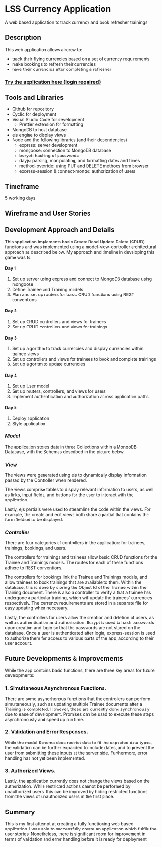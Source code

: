 # LSS Currency Application

A web based application to track currency and book refresher trainings

## Description

This web application allows aircrew to:
* track their flying currencies based on a set of currency requirements
* make bookings to refresh their currencies
* have their currencies after completing a refresher

### [Try the application here (login required)](lss-currency.cyclic.app)

## Tools and Libraries

* Github for repository
* Cyclic for deployment
* Visual Studio Code for development
  * Prettier extension for formatting
* MongoDB to host database
* ejs engine to display views
* Node and the following libraries (and their dependencies)
  * express: server development
  * mongoose: connection to MongoDB database
  * bcrypt: hashing of passwords
  * dayjs: parsing, manipulating, and formatting dates and times
  * method-override: using PUT and DELETE methods from browser
  * express-session & connect-mongo: authorization of users
  
## Timeframe

5 working days

## Wireframe and User Stories

## Development Approach and Details

This application implements basic Create Read Update Delete (CRUD) functions and was implemented using a model-view-controller architectural approach as described below. My approach and timeline in developing this game was to:

#### Day 1
1. Set up server using express and connect to MongoDB database using mongoose 
2. Define Trainee and Training models
3. Plan and set up routers for basic CRUD functions using REST conventions

#### Day 2
1. Set up CRUD controllers and views for trainees
2. Set up CRUD controllers and views for trainings

#### Day 3
1. Set up algorithm to track currencies and display currencies within trainee views
2. Set up controllers and views for trainees to book and complete trainings
3. Set up algoritm to update currencies

#### Day 4
1. Set up User model
2. Set up routers, controllers, and views for users
3. Implement authentication and authorization across application paths

#### Day 5
1. Deploy application
2. Style application

### _Model_

The application stores data in three Collections within a MongoDB Database, with the Schemas described in the picture below.

### _View_

The views were generated using ejs to dynamically display information passed by the Controller when rendered. 

The views comprise tables to display relevant information to users, as well as links, input fields, and buttons for the user to interact with the application. 

Lastly, ejs partials were used to streamline the code within the views. For example, the create and edit views both share a partial that contains the form fieldset to be displayed.

### _Controller_

There are four categories of controllers in the application: for trainees, trainings, bookings, and users. 

The controllers for trainings and trainees allow basic CRUD functions for the Trainee and Trainings models. The routes for each of these functions adhere to REST conventions.

The controllers for bookings link the Trainee and Trainings models, and allow trainees to book trainings that are available to them. Within the database, this is done by storing the Object Id of the Trainee within the Training document. There is also a controller to verify a that a trainee has undergone a particular training, which will update the trainees' currencies respectively. The currency requirements are stored in a separate file for easy updating when necessary. 

Lastly, the controllers for users allow the creation and deletion of users, as well as authentication and authorisation. Bcrypt is used to hash passwords upon creation and login so that the passwords are not stored on the database. Once a user is authenticated after login, express-session is used to authorize them for access to various parts of the app, according to their user account. 

## Future Developments & Improvements

While the app contains basic functions, there are three key areas for future developments:

### 1. Simultaneous Asynchronous Functions. 

There are some asyncrhonous functions that the controllers can perform simultaneously, such as updating multiple Trainee documents after a Training is completed. However, these are currently done synchronously due to ease of development. Promises can be used to execute these steps asynchronously and speed up run time. 

### 2. Validation and Error Responses. 

While the model Schema does restrict data to fit the expected data types, the validation can be further expanded to include dates, and to prevent the user from submitting these inputs at the server side. Furthermore, error handling has not yet been implemented. 

### 3. Authorized Views.

Lastly, the application currently does not change the views based on the authorization. While restricted actions cannot be performed by unauthorized users, this can be improved by hiding restricted functions from the views of unauthorized users in the first place. 

## Summary

This is my first attempt at creating a fully functioning web based application. I was able to successfully create an application which fulfils the user stories. Nonetheless, there is significant room for improvement in terms of validation and error handling before it is ready for deployment. 
